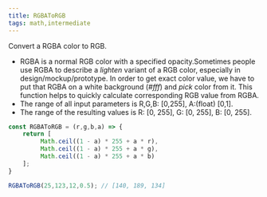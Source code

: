 ```yaml
---
title: RGBAToRGB
tags: math,intermediate
---
```


Convert a RGBA color to RGB.

- RGBA is a normal RGB color with a specified opacity.Sometimes people use RGBA to describe a *lighten* variant of a RGB color, especially in design/mockup/prototype. In order to get exact color value, we have to put that RGBA on a white background (*#fff*) and *pick* color from it. This function helps to quickly calculate corresponding RGB value from RGBA.
- The range of all input parameters is R,G,B: [0,255], A:(float) [0,1].
- The range of the resulting values is R: [0, 255], G: [0, 255], B: [0, 255].

```js
const RGBAToRGB = (r,g,b,a) => {
    return [
         Math.ceil((1 - a) * 255 + a * r),
         Math.ceil((1 - a) * 255 + a * g),
         Math.ceil((1 - a) * 255 + a * b)
    ];
}
```

```js
RGBAToRGB(25,123,12,0.5); // [140, 189, 134]
